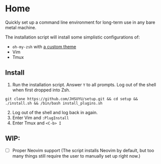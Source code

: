 # Home
Quickly set up a command line environment for long-term use in any bare metal machine.

The installation script will install some simplistic configurations of:
- `oh-my-zsh` with [a custom theme](https://github.com/KevinRSX/home/blob/master/.oh-my-zsh/kevin.zsh-theme)
- Vim
- Tmux


## Install
1. Run the installation script. Answer `Y` to all prompts. Log out of the shell when first dropped into Zsh.
```
git clone https://github.com/JHSUYU/setup.git && cd setup && ./install.sh && /bin/bash install_plugins.sh
``` 
2. Log out of the shell and log back in again.
3. Enter Vim and `:PlugInstall`
4. Enter Tmux and `<C-b> I`


## WIP:
- [ ] Proper Neovim support (The script installs Neovim by default, but too many things still require the user to manually set up right now.)
